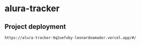 # alura-tracker

## Project deployment
```
https://alura-tracker-9q2uefxby-leonardoamador.vercel.app/#/
```
